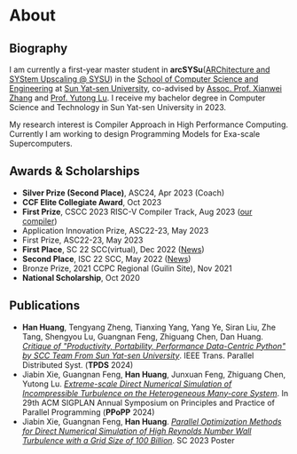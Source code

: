 # About

## Biography

I am currently a first-year master student in **arcSYSu**([ARChitecture and SYStem Upscaling @ SYSU](https://github.com/arcsysu)) in the [School of Computer Science and Engineering](https://cse.sysu.edu.cn/) at [Sun Yat-sen University](https://www.sysu.edu.cn/), co-advised by [Assoc. Prof. Xianwei Zhang](https://xianweiz.github.io/) and [Prof. Yutong Lu](https://cse.sysu.edu.cn/content/2483). I receive my bachelor degree in Computer Science and Technology in Sun Yat-sen University in 2023.

My research interest is Compiler Approach in High Performance Computing. Currently I am working to design Programming Models for Exa-scale Supercomputers.

## Awards & Scholarships
- **Silver Prize (Second Place)**, ASC24, Apr 2023 (Coach)
- **CCF Elite Collegiate Award**, Oct 2023
- **First Prize**, CSCC 2023 RISC-V Compiler Track, Aug 2023 ([our compiler](https://gitlab.eduxiji.net/educg-group-17291-1894922/202310558201558-3109))
- Application Innovation Prize, ASC22-23, May 2023
- First Prize, ASC22-23, May 2023
- **First Place**, SC 22 SCC(virtual), Dec 2022 ([News](https://mp.weixin.qq.com/s/wcPLONp9HiIPRGGV150WvQ))
- **Second Place**, ISC 22 SCC, May 2022 ([News](https://mp.weixin.qq.com/s/wTaJalyJNTeqeeeF8Noh7g))
- Bronze Prize, 2021 CCPC Regional (Guilin Site), Nov 2021
- **National Scholarship**, Oct 2020

## Publications

- **Han Huang**, Tengyang Zheng, Tianxing Yang, Yang Ye, Siran Liu, Zhe Tang, Shengyou Lu, Guangnan Feng, Zhiguang Chen, Dan Huang. [*Critique of "Productivity, Portability, Performance Data-Centric Python" by SCC Team From Sun Yat-sen University*](https://www.computer.org/csdl/journal/td/5555/01/10457928/1V2sekSmhkQ). IEEE Trans. Parallel Distributed Syst. (**TPDS** 2024) 
- Jiabin Xie, Guangnan Feng, **Han Huang**, Junxuan Feng, Zhiguang Chen, Yutong Lu. [*Extreme-scale Direct Numerical Simulation of Incompressible Turbulence on the Heterogeneous Many-core System*](https://dl.acm.org/doi/10.1145/3627535.3638479). In 29th ACM SIGPLAN Annual Symposium on Principles and Practice of Parallel Programming (**PPoPP** 2024)
- Jiabin Xie, Guangnan Feng, **Han Huang**. [*Parallel Optimization Methods for Direct Numerical Simulation of High Reynolds Number Wall Turbulence with a Grid Size of 100 Billion*](https://sc23.supercomputing.org/proceedings/tech_poster/poster_files/rpost224s3-file2.pdf). SC 2023 Poster